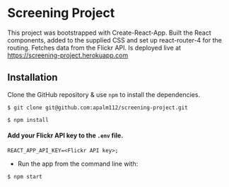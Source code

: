 # Screening Project

This project was bootstrapped with Create-React-App.  Built the React components, added to the supplied CSS and set up react-router-4 for the routing.  Fetches data from the Flickr API. Is deployed live at  https://screening-project.herokuapp.com


## Installation
Clone the GitHub repository & use `npm` to install the dependencies.

```
$ git clone git@github.com:apalm112/screening-project.git

$ npm install
```

#### Add your Flickr API key to the `.env` file.
`REACT_APP_API_KEY=<Flickr API key>;`

* Run the app from the command line with:
```
$ npm start
```
